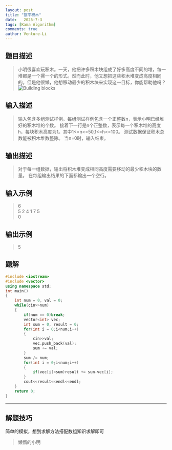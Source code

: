```yaml
---
layout: post
title: "摆平积木"
date:   2025-7-3
tags: [Kama Algorithm]
comments: true
author: Venture-Li
---
```


## 题目描述

> 小明很喜欢玩积木。一天，他把许多积木块组成了好多高度不同的堆，每一堆都是一个摞一个的形式。然而此时，他又想把这些积木堆变成高度相同的。但是他很懒，他想移动最少的积木块来实现这一目标，你能帮助他吗？
> ![Building blocks](https://venture-li.github.io/images/202507031541113.png)

## 输入描述

> 输入包含多组测试样例。每组测试样例包含一个正整数n，表示小明已经堆好的积木堆的个数。
> 接着下一行是n个正整数，表示每一个积木堆的高度h，每块积木高度为1。其中1<=n<=50,1<=h<=100。
> 测试数据保证积木总数能被积木堆数整除。
> 当n=0时，输入结束。

## 输出描述

> 对于每一组数据，输出将积木堆变成相同高度需要移动的最少积木块的数量。
> 在每组输出结果的下面都输出一个空行。


## 输入示例

> 6  
> 5 2 4 1 7 5  
> 0  

## 输出示例

> 5

## 题解

```c++
#include <iostream>
#include <vector>
using namespace std;
int main()
{
    int num = 0, val = 0;
    while(cin>>num)
    {
        if(num == 0)break;
        vector<int> vec;
        int sum = 0, result = 0;
        for(int i = 0;i<num;i++)
        {
            cin>>val;
            vec.push_back(val);
            sum += val;
        }
        sum /= num;
        for(int i = 0;i<num;i++)
        {
            if(vec[i]<sum)result += sum-vec[i];
        }
        cout<<result<<endl<<endl;
    }
    return 0;
}
```

---

## 解题技巧

简单的模拟，想到求解方法搭配数组知识求解即可

> 懒惰的小明



